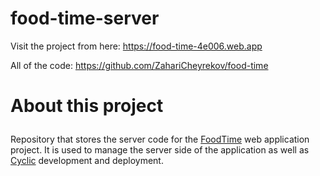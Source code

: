 # food-time-server

Visit the project from here: https://food-time-4e006.web.app

All of the code: https://github.com/ZahariCheyrekov/food-time

# <p id="about">About this project</p>

Repository that stores the server code for the <a href="https://github.com/ZahariCheyrekov/food-time">FoodTime</a> web application project. It is used to manage the server side of the application as well as <a href="https://www.cyclic.sh/">Cyclic</a> development and deployment.
